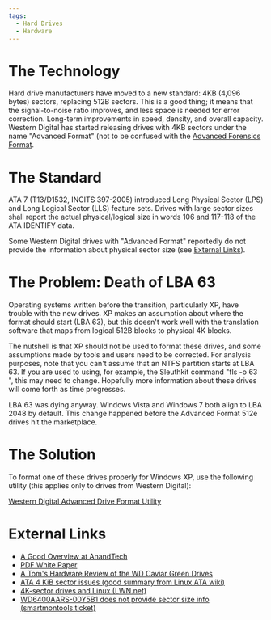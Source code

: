 ```yaml
---
tags:
  - Hard Drives
  - Hardware
---
```

# The Technology

Hard drive manufacturers have moved to a new standard: 4KB (4,096 bytes)
sectors, replacing 512B sectors. This is a good thing; it means that the
signal-to-noise ratio improves, and less space is needed for error
correction. Long-term improvements in speed, density, and overall
capacity. Western Digital has started releasing drives with 4KB sectors
under the name "Advanced Format" (not to be confused with the [Advanced
Forensics Format](aff.md).

# The Standard

ATA 7 (T13/D1532, INCITS 397-2005) introduced Long Physical Sector (LPS)
and Long Logical Sector (LLS) feature sets. Drives with large sector
sizes shall report the actual physical/logical size in words 106 and
117-118 of the ATA IDENTIFY data.

Some Western Digital drives with "Advanced Format" reportedly do not
provide the information about physical sector size (see [External
Links](#external-links)).

# The Problem: Death of LBA 63

Operating systems written before the transition, particularly XP, have
trouble with the new drives. XP makes an assumption about where the
format should start (LBA 63), but this doesn't work well with the
translation software that maps from logical 512B blocks to physical 4K
blocks.

The nutshell is that XP should not be used to format these drives, and
some assumptions made by tools and users need to be corrected. For
analysis purposes, note that you can't assume that an NTFS partition
starts at LBA 63. If you are used to using, for example, the Sleuthkit
command "fls -o 63 <image>", this may need to change. Hopefully more
information about these drives will come forth as time progresses.

LBA 63 was dying anyway. Windows Vista and Windows 7 both align to LBA
2048 by default. This change happened before the Advanced Format 512e
drives hit the marketplace.

# The Solution

To format one of these drives properly for Windows XP, use the following
utility (this applies only to drives from Western Digital):

[Western Digital Advanced Drive Format Utility](https://www.westerndigital.com/products)

# External Links

* [A Good Overview at AnandTech](https://www.anandtech.com/show/2888)
* [PDF White Paper](http://www.wdc.com/wdproducts/library/WhitePapers/ENG/2579-771430.pdf)
* [A Tom's Hardware Review of the WD Caviar Green Drives](https://www.tomshardware.com/reviews/green-terabyte-1tb,2078-2.html)
* [ATA 4 KiB sector issues (good summary from Linux ATA wiki)](https://ata.wiki.kernel.org/index.php/ATA_4_KiB_sector_issues)
* [4K-sector drives and Linux (LWN.net)](https://lwn.net/Articles/377895/)
* [WD6400AARS-00Y5B1 does not provide sector size info (smartmontools ticket)](https://sourceforge.net/projects/smartmontools/)
